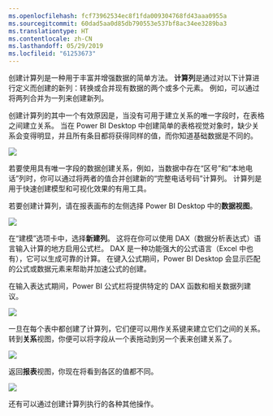 ```yaml
---
ms.openlocfilehash: fcf73962534ec8f1fda009304768fd43aaa0955a
ms.sourcegitcommit: 60dad5aa0d85db790553e537bf8ac34ee3289ba3
ms.translationtype: HT
ms.contentlocale: zh-CN
ms.lasthandoff: 05/29/2019
ms.locfileid: "61253673"
---
```

创建计算列是一种用于丰富并增强数据的简单方法。 **计算列**是通过对以下计算进行定义而创建的新列：转换或合并现有数据的两个或多个元素。 例如，可以通过将两列合并为一列来创建新列。

创建计算列的其中一个有效原因是，当没有可用于建立关系的唯一字段时，在表格之间建立关系。 当在 Power BI Desktop 中创建简单的表格视觉对象时，缺少关系会变得明显，并且所有条目都将获得同样的值，而你知道基础数据是不同的。

![](media/2-3-create-calculated-columns/2-3_1.png)

若要使用具有唯一字段的数据创建关系，例如，当数据中存在“区号”和“本地电话”列时，你可以通过将两者的值合并创建新的“完整电话号码”计算列。 计算列是用于快速创建模型和可视化效果的有用工具。

若要创建计算列，请在报表画布的左侧选择 Power BI Desktop 中的**数据视图**。

![](media/2-3-create-calculated-columns/2-3_2.png)

在“建模”选项卡中，选择**新建列**。 这将在你可以使用 DAX（数据分析表达式）语言输入计算的地方启用公式栏。 DAX 是一种功能强大的公式语言（Excel 中也有），它可以生成可靠的计算。 在键入公式期间，Power BI Desktop 会显示匹配的公式或数据元素来帮助并加速公式的创建。

在输入表达式期间，Power BI 公式栏将提供特定的 DAX 函数和相关数据列建议。

![](media/2-3-create-calculated-columns/2-3_3.png)

一旦在每个表中都创建了计算列，它们便可以用作关系键来建立它们之间的关系。 转到**关系**视图，你便可以将字段从一个表拖动到另一个表来创建关系了。

![](media/2-3-create-calculated-columns/2-3_4.png)

返回**报表**视图，你现在将看到各区的值都不同。

![](media/2-3-create-calculated-columns/2-3_5.png)

还有可以通过创建计算列执行的各种其他操作。

